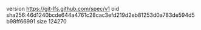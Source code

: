 version https://git-lfs.github.com/spec/v1
oid sha256:46d1240bcde644a4761c28cac3efd219d2eb81253d0a783de594d5b98ff66991
size 124270
